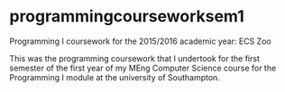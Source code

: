 # programmingcourseworksem1
Programming I coursework for the 2015/2016 academic year: ECS Zoo

This was the programming coursework that I undertook for the first semester of the first year of my MEng Computer Science course for the 
Programming I module at the university of Southampton.
